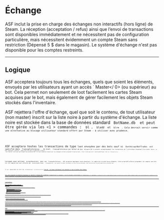 # Échange

ASF inclut la prise en charge des échanges non interactifs (hors ligne) de Steam. La réception (acceptation / refus) ainsi que l’envoi de transactions sont disponibles immédiatement et ne nécessitent pas de configuration particulière, mais nécessitent évidemment un compte Steam sans restriction (Dépensé 5 $ dans le magasin). Le système d'échange n'est pas disponible pour les comptes restreints.

* * *

## Logique

ASF acceptera toujours tous les échanges, quels que soient les éléments, envoyés par les utilisateurs ayant un accès ` Master</ 0> (ou supérieur) au bot. Cela permet non seulement de loot facilement les cartes Steam acquises par le bot, mais également de gérer facilement les objets Steam stockés dans l'inventaire.</p>

<p>ASF rejettera l'offre d'échange, quel que soit le contenu, de tout utilisateur (non master) inscrit sur la liste noire à partir du système d'échange. La liste noire est stockée dans la base de données standard <code> BotName.db </ 0> et peut être gérée via les <1 > commandes</ 1> : <code> bl </ 0>, <code> bladd </ 0> et <code> blrm </ 0> . Cela devrait servir comme une alternative au blocage utilisateur standard offert par Steam - à utiliser avec prudence.</p>

<p>ASF acceptera toutes les transactions de type <code>loot</ 0> envoyées par des bots sauf si <code> DontAcceptBotTrades </ 0> est spécifié dans <code> TradingPreferences </ 0>.  En bref, <code> TradingPreferences</ 0> par défaut de <code>None </ 0> obligera ASF à accepter automatiquement les transactions de l'utilisateur disposant d'un accès <code> Master </ 0> au bot (expliqué ci-dessus). comme tous les dons se négocient à partir 
 de d'autres  bots qui participent au processus ASF. Si vous souhaitez désactiver les échanges de dons provenant d’autres bots, c’est à cela que sert <code> DontAcceptBotTrades </ 0> dans vos <code> TradingPreferences </ 0>.</p>

<p>Lorsque vous activez <code> AcceptDonations </ 0> dans vos <code> TradingPreferences </ 0>, ASF acceptera également toute donations, le compte bot ne perd aucun éléments. Cette propriété affecte uniquement les comptes sans bot, car les comptes bot sont affectés par <code> DontAcceptBotTrades </ 0>. <code> AcceptDonations </ 0> vous permet d’accepter facilement les dons d’autres personnes, ainsi que des bots ne participant pas au processus ASF.</p>

<p>Il est  appréciable de noter que <code> AcceptDonations </ 0> ne nécessite pas de <strong><a href="https://github.com/JustArchiNET/ArchiSteamFarm/wiki/Two-factor-authentication"> ASF 2FA </ 1>, car aucune confirmation n'est nécessaire si nous ne perdons aucun élément.</p>

<p>Vous pouvez également personnaliser davantage les capacités d'échange ASF en modifiant <code>TradingPreferences</ 0> en conséquence. L’une des principales caractéristiques de <code> TradingPreferences </ 0> est <code> SteamTradeMatcher </ 0>, qui obligera ASF à utiliser la logique intégrée pour accepter les transactions qui vous aident à compléter les badges non complet, ce qui est particulièrement utile en coopération avec la liste publique de <strong><a href="https://www.steamtradematcher.com"> SteamTradeMatcher </ 1>, mais peut également fonctionner sans ce dernier. Il est décrit plus en détail ci-dessous.</p>

<hr />

<h2><code>SteamTradeMatcher`</h2> 

Lorsque ` SteamTradeMatcher </ 0> est actif, ASF utilisera un algorithme assez complexe pour vérifier si le commerce respecte les règles du STM et est au moins neutre envers nous. La logique actuelle est la suivante:</p>

<ul>
<li>Rejetez la transaction si nous perdons autre chose que les types d’articles spécifiés dans notre <code>MatchableTypes`. </li> 

- Rejetez la transaction si nous ne recevons pas au moins le même nombre d’objets par jeu et par type.
- Rejetez la transaction si l'utilisateur demande des cartes spéciales Soldes été / hiver de Steam et si cette transaction est suspendue.
- Rejetez la transaction si la durée de la suspension dépasse ` la propriété de configuration globale <0>MaxTradeHoldDuration </ 0>.</li>
<li>Rejetez la transaction si nous n'avons pas <code> MatchEverything </ 0>, et c'est pire que neutre pour nous.</li>
<li>Acceptez le commerce si nous ne le rejetons pas par l’un des points ci-dessus.</li>
</ul>

<p>Il est intéressant de noter qu'ASF prend également en charge les supplément - la logique fonctionnera correctement lorsque l'utilisateur ajoutera quelque chose de plus au commerce, à condition que toutes les conditions ci-dessus soient remplies.</p>

<p>Les 4 premiers motifs de rejet devraient être évidents pour tout le monde. Le dernier comprend la logique des  doubles qui vérifie l’état actuel de nos stocks et décide de l’état du commerce.</p>

<ul>
<li>Le commerce est <strong> bon </ 0> si nos progrès vers l’achèvement fixé progressent. A A (avant)  <-> A B (après)</li>
<li>Le commerce est <strong> bon </ 0> si nos progrès vers l’achèvement fixé progressent. A B (avant)  <->  A C (après)</li>
<li>Le commerce est <strong> mauvais </ 0> si nos progrès vers l’achèvement des objectifs fixés diminuent. A C (avant)  <->  A A(après)</li>
</ul>

<p>STM ne fonctionne que sur des offres correct, ce qui signifie que l'utilisateur qui utilise STM pour les doubles devrait toujours suggérer que des offres correct nous. Cependant, ASF est  indulgent et accepte également les transactions neutres, car dans ces transactions, nous ne perdons rien, il n’y a donc aucune raison de les refuser. Ceci est particulièrement utile pour vos amis, car ils peuvent échanger vos cartes en trop sans utiliser la technologie STM, tant que vous ne perdez pas la progression définie.</p>

<p>Par défaut, ASF rejettera les mauvaises transactions - c’est généralement ce que vous recherchez en tant qu’utilisateur. Cependant, vous pouvez éventuellement activer <code> MatchEverything </ 0> dans vos <code> TradingPreferences </ 0> afin de permettre à ASF d'accepter tous les échanges doubles, y compris <strong> les mauvais </ 1>. Cela n’est utile que si vous souhaitez exécuter un bot commercial 1: 1 sous votre compte, car vous comprenez que <strong> ASF ne vous aidera plus à progresser vers la réalisation de vos badges et cela rend susceptible la possibilité de perdre toute votre set fini pour un certains nombres de doubles de la même carte </ 0>. À moins que vous ne vouliez délibérément exécuter un bot commercial qui est <strong> jamais </ 0> censé terminer un ensemble, vous ne souhaitez pas activer cette option.</p>

<p>Quels que soient les <code> TradingPreferences que vous avez choisies </ 0>, une transaction rejetée par ASF ne signifie pas que vous ne pouvez l’accepter vous-même. If you kept default value of <code>BotBehaviour`, which doesn't include `RejectInvalidTrades`, ASF will just ignore those trades - allowing you to decide yourself if you're interested in them or not. Il en va de même pour les transactions avec des éléments en dehors de ` MatchableTypes </ 0>, ainsi que pour tout le reste - le module est censé vous aider à automatiser les transactions STM, sans décider de ce qui est une bonne transaction ou non. La seule exception à cette règle concerne les utilisateurs que vous avez inscrits sur la liste noire du module d'échange à l'aide de la commande <code> bladd </ 0>. Les transactions de ces utilisateurs sont immédiatement rejetées, quels que soient les paramètres <code> BotBehaviour </ 0>.</p>

<p>Il est vivement recommandé d'utiliser <strong><a href="https://github.com/JustArchiNET/ArchiSteamFarm/wiki/Two-factor-authentication"> ASF 2FA </ 0> lorsque vous activez cette option, car cette fonction perd tout son potentiel si vous décidez de confirmer manuellement chaque transaction. <code> SteamTradeMatcher </ 0> fonctionnera correctement même si vous ne pouvez pas confirmer les transactions, mais cela pourrait générer un retard de confirmations si vous ne les acceptez pas à temps.</p>

<hr />

<h3><code>MatchActively`</h3> 
    `MatchActively` setting is extended version of `SteamTradeMatcher` which in addition to passive matching offered by that option, also includes active matching in which the bot will send trades to other people.
    
    In order to make use of that option, you have a set of requirements to meet. Firstly, you need to enable `SteamTradeMatcher` (as this feature is extension of that), and ensure that you have `MatchEverything` **disabled** (as trading bots never match actively). Afterwards, you have to be eligible for our **[ASF STM listing](https://github.com/JustArchiNET/ArchiSteamFarm/wiki/Statistics#current-privacy-policy)**, without a requirement of 100 items. This means that, at the minimum you must have `Statistics` enabled, **[unrestricted](https://support.steampowered.com/kb_article.php?ref=3330-IAGK-7663)** account, **[ASF 2FA](https://github.com/JustArchiNET/ArchiSteamFarm/wiki/Two-factor-authentication#asf-2fa)** active, **[public inventory](https://steamcommunity.com/my/edit/settings)** and at least one valid type in `MatchableTypes`, such as trading cards.
    
    If you meet all of the requirements above, ASF will periodically communicate with our **[public ASF STM listing](https://github.com/JustArchiNET/ArchiSteamFarm/wiki/Statistics#public-asf-stm-listing)** in order to actively match `Any` (`MatchEverything`) bots currently available.
    
    - Each matching is composed of "rounds", with up to `10` being maximum at once.
    - In each round ASF will fetch our inventory and inventory of selected bots that are listed in order to find `MatchableTypes` items that can be matched. If match is found, ASF will send and confirm trade offer automatically.
    - Each set (composition of item type and appID it's from) can be matched in a single round only once. This is implemented in order to minimize "items no longer available" and avoid a need to wait for each bot to react before sending all the trades.
    - ASF will send no more than `255` items in a single trade, and no more than `5` trades to a single user in a single round. This is imposed by Steam limits, as well as our own load-balancing.
    - Matching round ends the moment we try to match a total of `40` bots, or when we hit no items to match with consecutive `20` different bots.
    - If last round resulted in at least a single trade being sent, next round starts within `5` minutes since the last one (to add some cooldown and allow all bots to react to our trades), otherwise matching ends and repeats itself in `8` hours.
    
    This module is supposed to be transparent. Matching will start in approximately `1` hour since ASF start, and will repeat each `8` hours (if needed). `MatchActively` feature is aimed to be used as a long-run, periodical measure to ensure that we're actively heading towards sets completion, but without a short-term time and resources pressure that would happen if this was offered as a command. The target users of this module are primary accounts and "stash" alt accounts, although it can be used on any bot that is not set to `MatchEverything`.
    
    ASF will do its best to minimize the amount of requests and pressure generated by using this option, while at the same time maximizing efficiency of matching to the upper limit. Exact algorithm of choosing bots to match is ASF's implementation detail, but right now ASF will tend to favor bots with better diversity of games that their items are from.
    
    `MatchActively` takes into account bots that you blacklisted from trading through `bladd` **[command](https://github.com/JustArchiNET/ArchiSteamFarm/wiki/Commands)** and will not attempt to actively match them. This can be used for telling ASF which bots it should never match, even if they'd have potential dupes for us to use.